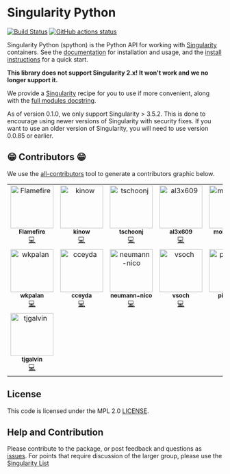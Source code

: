 # Singularity Python

[![Build Status](https://travis-ci.org/singularityhub/singularity-cli.svg?branch=master)](https://travis-ci.org/singularityhub/singularity-cli)
[![GitHub actions status](https://github.com/singularityhub/singularity-cli/workflows/spython-ci/badge.svg?branch=master)](https://github.com/singularityhub/singularity-cli/actions?query=branch%3Amaster+workflow%3Aspython-ci)

Singularity Python (spython) is the Python API for working with <a href="https://sylabs.io/guides/latest/user-guide/" target="_blank">Singularity</a> containers. See
the [documentation](https://singularityhub.github.io/singularity-cli) for installation and usage, and
the [install instructions](https://singularityhub.github.io/singularity-cli/install) for a quick start.

**This library does not support Singularity 2.x! It won't work and we no longer support it.**

We provide a [Singularity](Singularity) recipe for you to use if more convenient, along with the [full modules docstring](https://singularityhub.github.io/singularity-cli/api/source/spython.main.base.html#module-spython.main.base).

As of version 0.1.0, we only support Singularity > 3.5.2. This is done to encourage using
newer versions of Singularity with security fixes. If you want to use an older version of Singularity,
you will need to use version 0.0.85 or earlier.

## 😁️ Contributors 😁️

We use the [all-contributors](https://github.com/all-contributors/all-contributors)
tool to generate a contributors graphic below.

<!-- ALL-CONTRIBUTORS-LIST:START - Do not remove or modify this section -->
<!-- prettier-ignore-start -->
<!-- markdownlint-disable -->
<table>
  <tbody>
    <tr>
      <td align="center" valign="top" width="14.28%"><a href="https://github.com/Flamefire"><img src="https://avatars.githubusercontent.com/u/309017?v=4?s=100" width="100px;" alt="Flamefire"/><br /><sub><b>Flamefire</b></sub></a><br /><a href="https://github.com/singularityhub/singularity-cli/commits?author=Flamefire" title="Code">💻</a></td>
      <td align="center" valign="top" width="14.28%"><a href="https://github.com/kinow"><img src="https://avatars.githubusercontent.com/u/304786?v=4?s=100" width="100px;" alt="kinow"/><br /><sub><b>kinow</b></sub></a><br /><a href="https://github.com/singularityhub/singularity-cli/commits?author=kinow" title="Code">💻</a></td>
      <td align="center" valign="top" width="14.28%"><a href="https://github.com/tschoonj"><img src="https://avatars.githubusercontent.com/u/65736?v=4?s=100" width="100px;" alt="tschoonj"/><br /><sub><b>tschoonj</b></sub></a><br /><a href="https://github.com/singularityhub/singularity-cli/commits?author=tschoonj" title="Code">💻</a></td>
      <td align="center" valign="top" width="14.28%"><a href="https://github.com/al3x609"><img src="https://avatars.githubusercontent.com/u/4086644?v=4?s=100" width="100px;" alt="al3x609"/><br /><sub><b>al3x609</b></sub></a><br /><a href="https://github.com/singularityhub/singularity-cli/commits?author=al3x609" title="Code">💻</a></td>
      <td align="center" valign="top" width="14.28%"><a href="https://github.com/mobiusklein"><img src="https://avatars.githubusercontent.com/u/1426041?v=4?s=100" width="100px;" alt="mobiusklein"/><br /><sub><b>mobiusklein</b></sub></a><br /><a href="https://github.com/singularityhub/singularity-cli/commits?author=mobiusklein" title="Code">💻</a></td>
      <td align="center" valign="top" width="14.28%"><a href="https://github.com/MarDiehl"><img src="https://avatars.githubusercontent.com/u/6196733?v=4?s=100" width="100px;" alt="MarDiehl"/><br /><sub><b>MarDiehl</b></sub></a><br /><a href="https://github.com/singularityhub/singularity-cli/commits?author=MarDiehl" title="Code">💻</a></td>
      <td align="center" valign="top" width="14.28%"><a href="https://github.com/shnizzedy"><img src="https://avatars.githubusercontent.com/u/5974438?v=4?s=100" width="100px;" alt="shnizzedy"/><br /><sub><b>shnizzedy</b></sub></a><br /><a href="https://github.com/singularityhub/singularity-cli/commits?author=shnizzedy" title="Code">💻</a></td>
    </tr>
    <tr>
      <td align="center" valign="top" width="14.28%"><a href="https://github.com/wkpalan"><img src="https://avatars.githubusercontent.com/u/6353590?v=4?s=100" width="100px;" alt="wkpalan"/><br /><sub><b>wkpalan</b></sub></a><br /><a href="https://github.com/singularityhub/singularity-cli/commits?author=wkpalan" title="Code">💻</a></td>
      <td align="center" valign="top" width="14.28%"><a href="https://github.com/cceyda"><img src="https://avatars.githubusercontent.com/u/15624271?v=4?s=100" width="100px;" alt="cceyda"/><br /><sub><b>cceyda</b></sub></a><br /><a href="https://github.com/singularityhub/singularity-cli/commits?author=cceyda" title="Code">💻</a></td>
      <td align="center" valign="top" width="14.28%"><a href="https://github.com/neumann-nico"><img src="https://avatars.githubusercontent.com/u/33637944?v=4?s=100" width="100px;" alt="neumann-nico"/><br /><sub><b>neumann-nico</b></sub></a><br /><a href="https://github.com/singularityhub/singularity-cli/commits?author=neumann-nico" title="Code">💻</a></td>
      <td align="center" valign="top" width="14.28%"><a href="https://github.com/vsoch"><img src="https://avatars.githubusercontent.com/u/814322?v=4?s=100" width="100px;" alt="vsoch"/><br /><sub><b>vsoch</b></sub></a><br /><a href="https://github.com/singularityhub/singularity-cli/commits?author=vsoch" title="Code">💻</a></td>
      <td align="center" valign="top" width="14.28%"><a href="https://github.com/pierlauro"><img src="https://avatars.githubusercontent.com/u/6776431?v=4?s=100" width="100px;" alt="pierlauro"/><br /><sub><b>pierlauro</b></sub></a><br /><a href="https://github.com/singularityhub/singularity-cli/commits?author=pierlauro" title="Code">💻</a></td>
      <td align="center" valign="top" width="14.28%"><a href="https://github.com/biosugar0"><img src="https://avatars.githubusercontent.com/u/18737819?v=4?s=100" width="100px;" alt="biosugar0"/><br /><sub><b>biosugar0</b></sub></a><br /><a href="https://github.com/singularityhub/singularity-cli/commits?author=biosugar0" title="Code">💻</a></td>
      <td align="center" valign="top" width="14.28%"><a href="https://github.com/tcpan"><img src="https://avatars.githubusercontent.com/u/938025?v=4?s=100" width="100px;" alt="Tony Pan"/><br /><sub><b>Tony Pan</b></sub></a><br /><a href="https://github.com/singularityhub/singularity-cli/commits?author=tcpan" title="Code">💻</a></td>
    </tr>
    <tr>
      <td align="center" valign="top" width="14.28%"><a href="https://github.com/tjgalvin"><img src="https://avatars.githubusercontent.com/u/10543142?v=4?s=100" width="100px;" alt="tjgalvin"/><br /><sub><b>tjgalvin</b></sub></a><br /><a href="https://github.com/singularityhub/singularity-cli/commits?author=tjgalvin" title="Code">💻</a></td>
    </tr>
  </tbody>
</table>

<!-- markdownlint-restore -->
<!-- prettier-ignore-end -->

<!-- ALL-CONTRIBUTORS-LIST:END -->



## License

This code is licensed under the MPL 2.0 [LICENSE](LICENSE).

## Help and Contribution

Please contribute to the package, or post feedback and questions as <a href="https://github.com/singularityhub/singularity-cli" target="_blank">issues</a>. For points that require discussion of the larger group, please use the <a href="https://groups.google.com/a/lbl.gov/forum/#!forum/singularity" target="_blank">Singularity List</a>

